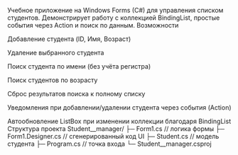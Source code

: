 Учебное приложение на Windows Forms (C#) для управления списком студентов.
Демонстрирует работу с коллекцией BindingList<T>, простые события через Action<T> и поиск по данным.
Возможности

Добавление студента (ID, Имя, Возраст)

Удаление выбранного студента

Поиск студента по имени (без учёта регистра)

Поиск студентов по возрасту

Сброс результатов поиска к полному списку

Уведомления при добавлении/удалении студента через события (Action<Student>)

Автообновление ListBox при изменении коллекции благодаря BindingList<Student>
Структура проекта
Student__manager/
├─ Form1.cs            // логика формы
├─ Form1.Designer.cs   // сгенерированный код UI
├─ Student.cs          // модель студента
├─ Program.cs          // точка входа
└─ Student__manager.csproj
